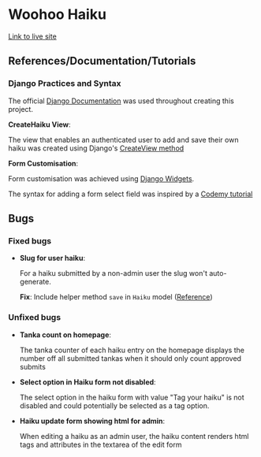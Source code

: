 # Woohoo Haiku

[Link to live site](https://woohoo-haiku.herokuapp.com/) 

## References/Documentation/Tutorials

### Django Practices and Syntax

The official [Django Documentation](https://docs.djangoproject.com/en/4.1/) was used throughout creating this project.

**CreateHaiku View**:

The view that enables an authenticated user to add and save their own haiku was created using Django's [CreateView method](https://docs.djangoproject.com/en/4.1/ref/class-based-views/generic-editing/#django.views.generic.edit.CreateView)

**Form Customisation**:

Form customisation was achieved using [Django Widgets](https://docs.djangoproject.com/en/dev/ref/forms/widgets/). 

The syntax for adding a form select field was inspired by a [Codemy tutorial](https://www.youtube.com/watch?v=_ph8GF84fX4&ab_channel=Codemy.com) 


## Bugs

### Fixed bugs

- **Slug for user haiku**:

    For a haiku submitted by a non-admin user the slug won't auto-generate.

    **Fix**: Include helper method ```save``` in ```Haiku``` model ([Reference](https://stackoverflow.com/questions/68897050/slug-not-auto-generate-after-add-page-in-django))


### Unfixed bugs

- **Tanka count on homepage**:

    The tanka counter of each haiku entry on the homepage displays the number off all submitted tankas when it should only count approved submits

- **Select option in Haiku form not disabled**:

    The select option in the haiku form with value "Tag your haiku" is not disabled and could potentially be selected as a tag option.

- **Haiku update form showing html for admin**:

    When editing a haiku as an admin user, the haiku content renders html tags and attributes in the textarea of the edit form